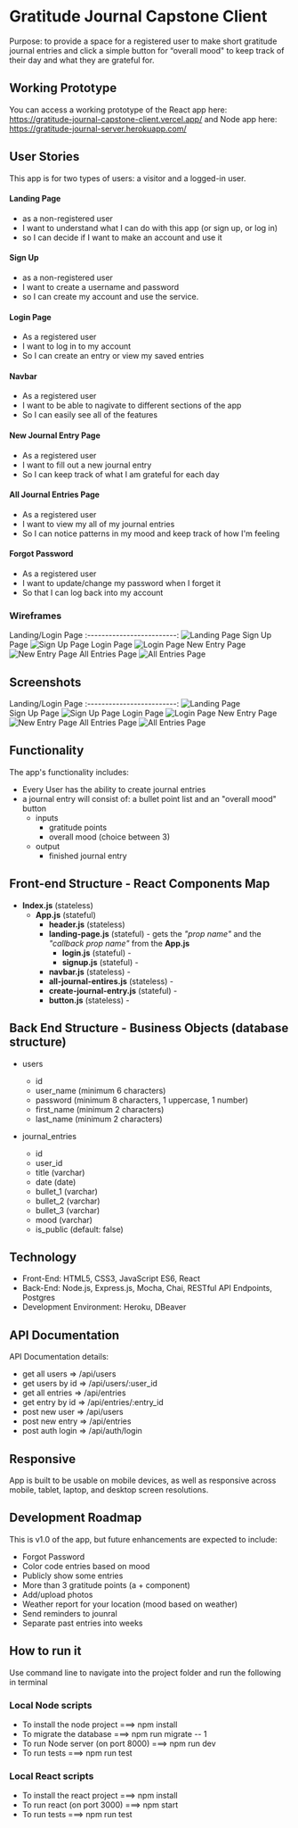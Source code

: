 # Gratitude Journal Capstone Client

Purpose: to provide a space for a registered user to make short gratitude journal entries and click a simple button for “overall mood" to keep track of their day and what they are grateful for.

## Working Prototype
You can access a working prototype of the React app here: https://gratitude-journal-capstone-client.vercel.app/ and Node app here: https://gratitude-journal-server.herokuapp.com/


## User Stories
This app is for two types of users: a visitor and a logged-in user.


#### Landing Page
* as a non-registered user
* I want to understand what I can do with this app (or sign up, or log in)
* so I can decide if I want to make an account and use it

#### Sign Up
* as a non-registered user
* I want to create a username and password
* so I can create my account and use the service.

#### Login Page
* As a registered user
* I want to log in to my account
* So I can create an entry or view my saved entries

#### Navbar
* As a registered user
* I want to be able to nagivate to different sections of the app
* So I can easily see all of the features

#### New Journal Entry Page
* As a registered user
* I want to fill out a new journal entry
* So I can keep track of what I am grateful for each day

#### All Journal Entries Page
* As a registered user
* I want to view my all of my journal entries
* So I can notice patterns in my mood and keep track of how I'm feeling

#### Forgot Password
* As a registered user
* I want to update/change my password when I forget it
* So that I can log back into my account


### Wireframes
Landing/Login Page 
:-------------------------:
![Landing Page](/github-images/wireframes/landing-page.jpg) 
Sign Up Page
![Sign Up Page](/github-images/wireframes/signup.jpg)
Login Page
![Login Page](/github-images/wireframes/login.jpg)
New Entry Page
![New Entry Page](/github-images/wireframes/new-entry.jpg)
All Entries Page
![All Entries Page](/github-images/wireframes/all-entries.jpg)


## Screenshots
Landing/Login Page 
:-------------------------:
![Landing Page](/github-images/screenshots/landing-page.jpg)  
Sign Up Page
![Sign Up Page](/github-images/screenshots/signup.jpg)
Login Page
![Login Page](/github-images/screenshots/login.jpg)
New Entry Page
![New Entry Page](/github-images/screenshots/new-entry.jpg)
All Entries Page
![All Entries Page](/github-images/screenshots/all-entries.jpg)


## Functionality
The app's functionality includes:
* Every User has the ability to create journal entries 
* a journal entry will consist of: a bullet point list and an "overall mood" button
    * inputs
        * gratitude points
        * overall mood (choice between 3)
    * output
        * finished journal entry

## Front-end Structure - React Components Map
* __Index.js__ (stateless)
    * __App.js__ (stateful)
        * __header.js__ (stateless)
        * __landing-page.js__ (stateful) - gets the _"prop name"_ and the _"callback prop name"_ from the __App.js__
            * __login.js__ (stateful) -
            * __signup.js__ (stateful) -
        * __navbar.js__ (stateless) -
        * __all-journal-entires.js__ (stateless) -
        * __create-journal-entry.js__ (stateful) -
        * __button.js__ (stateless) -


## Back End Structure - Business Objects (database structure)

* users
    * id
    * user_name (minimum 6 characters)
    * password (minimum 8 characters, 1 uppercase, 1 number)
    * first_name (minimum 2 characters)
    * last_name (minimum 2 characters)

* journal_entries
    * id
    * user_id
    * title (varchar)
    * date (date)
    * bullet_1 (varchar)
    * bullet_2 (varchar)
    * bullet_3 (varchar)
    * mood (varchar)
    * is_public (default: false)

## Technology
* Front-End: HTML5, CSS3, JavaScript ES6, React
* Back-End: Node.js, Express.js, Mocha, Chai, RESTful API Endpoints, Postgres
* Development Environment: Heroku, DBeaver

## API Documentation
API Documentation details: 
* get all users => /api/users
* get users by id => /api/users/:user_id
* get all entries => /api/entries
* get entry by id => /api/entries/:entry_id
* post new user => /api/users
* post new entry => /api/entries
* post auth login => /api/auth/login

## Responsive
App is built to be usable on mobile devices, as well as responsive across mobile, tablet, laptop, and desktop screen resolutions.

## Development Roadmap
This is v1.0 of the app, but future enhancements are expected to include:
* Forgot Password 
* Color code entries based on mood
* Publicly show some entries
* More than 3 gratitude points (a + component)
* Add/upload photos
* Weather report for your location (mood based on weather)
* Send reminders to jounral
* Separate past entries into weeks

## How to run it
Use command line to navigate into the project folder and run the following in terminal

### Local Node scripts
* To install the node project ===> npm install
* To migrate the database ===> npm run migrate -- 1
* To run Node server (on port 8000) ===> npm run dev
* To run tests ===> npm run test

### Local React scripts
* To install the react project ===> npm install
* To run react (on port 3000) ===> npm start
* To run tests ===> npm run test

